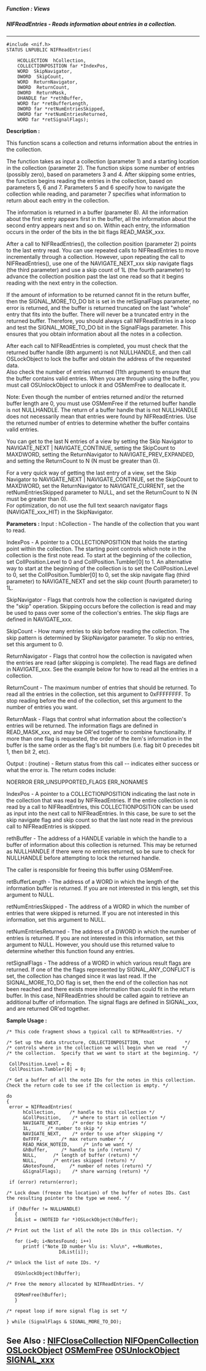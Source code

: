 ##### Function : Views
##### NIFReadEntries - Reads information about entries in a collection.
---
```
#include <nif.h>
STATUS LNPUBLIC NIFReadEntries(

	HCOLLECTION  hCollection,
	COLLECTIONPOSITION far *IndexPos,
	WORD  SkipNavigator,
	DWORD  SkipCount,
	WORD  ReturnNavigator,
	DWORD  ReturnCount,
	DWORD  ReturnMask,
	DHANDLE far *rethBuffer,
	WORD far *retBufferLength,
	DWORD far *retNumEntriesSkipped,
	DWORD far *retNumEntriesReturned,
	WORD far *retSignalFlags);
```
**Description :**

This function scans a collection and returns information about the entries in 
the collection.

The function takes as input a collection (parameter 1) and a starting location 
in the collection (parameter 2). The function skips some number of entries 
(possibly zero), based on parameters 3 and 4.  After skipping some entries, the 
function begins reading the entries in the collection, based on parameters 5, 6 
and 7. Parameters 5 and 6 specify how to navigate the collection while reading, 
and parameter 7 specifies what information to return about each entry in the 
collection.

The information is returned in a buffer (parameter 8).  All the information 
about the first entry appears first in the buffer, all the information about 
the second entry appears next and so on. Within each entry, the information 
occurs in the order of the bits in the bit flags READ_MASK_xxx.

After a call to NIFReadEntries(), the collection position (parameter 2) points 
to the last entry read. You can use repeated calls to NIFReadEntries to move 
incrementally through a collection.  However, upon repeating the call to 
NIFReadEntries(), use one of the NAVIGATE_NEXT_xxx skip navigate flags (the 
third parameter) and use a skip count of 1L (the fourth parameter) to advance 
the collection position past the last one read so that it begins reading with 
the next entry in the collection.

If the amount of information to be returned cannot fit in the return buffer, 
then the SIGNAL_MORE_TO_DO bit is set in the retSignalFlags parameter, no error 
is returned, and the buffer is returned truncated on the last "whole" entry 
that fits into the buffer.  There will never be a truncated entry in the 
returned buffer. Therefore, you should always call NIFReadEntries in a loop and 
test the SIGNAL_MORE_TO_DO bit in the SignalFlags parameter. This ensures that 
you obtain information about all the notes in a collection.  

After each call to NIFReadEntries is completed, you must check that the 
returned buffer handle (8th argument) is not NULLHANDLE, and then call 
OSLockObject to lock the buffer and obtain the address of the requested data.  
Also check the number of entries returned (11th argument) to ensure that the 
buffer contains valid entries.  When you are through using the buffer, you must 
call OSUnlockObject to unlock it and OSMemFree to deallocate it.  

Note: Even though the number of entries returned and/or the returned buffer 
length are 0, you must use OSMemFree if the returned buffer handle is not 
NULLHANDLE.  The return of a buffer handle that is not NULLHANDLE does not 
necessarily mean that entries were found by NIFReadEntries.  Use the returned 
number of entries to determine whether the buffer contains valid entries.

You can get to the last N entries of a view by setting the Skip Navigator to 
NAVIGATE_NEXT | NAVIGATE_CONTINUE, setting the SkipCount to MAXDWORD, setting 
the ReturnNavigator to NAVIGATE_PREV_EXPANDED, and setting the ReturnCount to N 
(N must be greater than 0).

For a very quick way of getting the last entry of a view, set the Skip 
Navigator to NAVIGATE_NEXT | NAVIGATE_CONTINUE, set the SkipCount to MAXDWORD, 
set the ReturnNavigator to NAVIGATE_CURRENT, set the retNumEntriesSkipped 
parameter to NULL, and set the ReturnCount to N (N must be greater than 0).  
For optimization, do not use the full text seaarch navigator flags 
(NAVIGATE_xxx_HIT) in the SkipNavigator.

**Parameters :**
Input :
hCollection  -  The handle of the collection that you want to read.

IndexPos  -  A pointer to a COLLECTIONPOSITION that holds the starting point within the collection. The starting point controls which note in the collection is the first note read. To start at the beginning of the collection, set CollPosition.Level to 0 and CollPosition.Tumbler[0] to 1.  An alternative way to start at the beginning of the collection is to set the CollPosition.Level to 0, set the CollPosition.Tumbler[0] to 0, set the skip navigate flag (third parameter) to NAVIGATE_NEXT and set the skip count (fourth parameter) to 1L. 

SkipNavigator  -  Flags that controls how the collection is navigated during the "skip" operation. Skipping occurs before the collection is read and may be used to pass over some of the collection's entries. The skip flags are defined in NAVIGATE_xxx.

SkipCount  -  How many entries to skip before reading the collection. The skip pattern is determined by SkipNavigator parameter. To skip no entries, set this argument to 0.

ReturnNavigator  -  Flags that control how the collection is navigated when the entries are read (after skipping is complete). The read flags are defined in NAVIGATE_xxx. See the example below for how to read all the entries in a collection.

ReturnCount  -  The maximum number of entries that should be returned. To read all the entries in the collection, set this argument to 0xFFFFFFFF. To stop reading before the end of the collection, set this argument to the number of entries you want.

ReturnMask  -  Flags that control what information about the collection's entries will be returned. The information flags are defined in READ_MASK_xxx, and may be OR'ed together to combine functionailty.  If more than one flag is requested, the order of the item's information in the buffer is the same order as the flag's bit numbers (i.e. flag bit 0 precedes bit 1, then bit 2, etc).

Output :
(routine)  -  Return status from this call -- indicates either success or what the error is. The return codes include:

NOERROR
ERR_UNSUPPORTED_FLAGS
ERR_NONAMES


IndexPos  -  A pointer to a COLLECTIONPOSITION indicating the last note in the collection that was read by NIFReadEntries.  If the entire collection is not read by a call to NIFReadEntries, this COLLECTIONPOSITION can be used as input into the next call to NIFReadEntries.  In this case, be sure to set the skip navigate flag and skip count so that the last note read in the previous call to NIFReadEntries is skipped.

rethBuffer  -  The address of a HANDLE variable in which the handle to a buffer of information about this collection is returned.  This may be returned as NULLHANDLE if there were no entries returned, so be sure to check for NULLHANDLE before attempting to lock the returned handle.

The caller is responsible for freeing this buffer using OSMemFree.

retBufferLength  -  The address of a WORD in which the length of the information buffer is returned. If you are not interested in this length, set this argument to NULL.

retNumEntriesSkipped  -  The address of a WORD in which the number of entries that were skipped is returned. If you are not interested in this information, set this argument to NULL.

retNumEntriesReturned  -  The address of a DWORD in which the number of entries is returned. If you are not interested in this information, set this argument to NULL.  However, you should use this returned value to determine whether this function found any entries.

retSignalFlags  -  The address of a WORD in which various result flags are returned.  If one of the the flags represented by SIGNAL_ANY_CONFLICT is set, the collection has changed since it was last read. If the SIGNAL_MORE_TO_DO flag is set, then the end of the collection has not been reached and there exists more information than could fit in the return buffer.  In this case, NIFReadEntries should be called again to retrieve an additional buffer of information.  The signal flags are defined in SIGNAL_xxx, and are returned OR'ed together.


**Sample Usage :**
```
/* This code fragment shows a typical call to NIFReadEntries. */

/* Set up the data structure, COLLECTIONPOSITION, that           */
/* controls where in the collection we will begin when we read  */
/* the collection.  Specify that we want to start at the beginning. */

 CollPosition.Level = 0;
 CollPosition.Tumbler[0] = 0;

/* Get a buffer of all the note IDs for the notes in this collection.
Check the return code to see if the collection is empty. */

do
{
 error = NIFReadEntries(
      hCollection,     /* handle to this collection */
      &CollPosition,    /* where to start in collection */
      NAVIGATE_NEXT,    /* order to skip entries */
      1L,      /* number to skip */
      NAVIGATE_NEXT,    /* order to use after skipping */
      0xFFFF, 	    /* max return number */
      READ_MASK_NOTEID,     /* info we want */
      &hBuffer,     /* handle to info (return) */
      NULL,      /* length of buffer (return) */
      NULL,      /* entries skipped (return) */
      &NotesFound,     /* number of notes (return) */
      &SignalFlags);    /* share warning (return) */

 if (error) return(error);

/* Lock down (freeze the location) of the buffer of notes IDs. Cast
the resulting pointer to the type we need. */

 if (hBuffer != NULLHANDLE)
   {
   IdList = (NOTEID far *)OSLockObject(hBuffer);

/* Print out the list of all the note IDs in this collection. */

   for (i=0; i<NotesFound; i++)
      printf ("Note ID number %lu is: %lu\n", ++NumNotes,
                   IdList[i]);

/* Unlock the list of note IDs. */

   OSUnlockObject(hBuffer);

/* Free the memory allocated by NIFReadEntries. */

   OSMemFree(hBuffer);
   }

/* repeat loop if more signal flag is set */

} while (SignalFlags & SIGNAL_MORE_TO_DO);       

```
**See Also :**
[NIFCloseCollection](/reference/Func/NIFCloseCollection)
[NIFOpenCollection](/reference/Func/NIFOpenCollection)
[OSLockObject](/reference/Func/OSLockObject)
[OSMemFree](/reference/Func/OSMemFree)
[OSUnlockObject](/reference/Func/OSUnlockObject)
[SIGNAL_xxx](/reference/Symb/SIGNAL_xxx)
---
